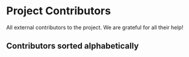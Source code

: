 # Project Contributors

All external contributors to the project. We are grateful for all their help!

## Contributors sorted alphabetically

<!--
- **[Name of contributor](https://github.com/user/name)**
  - Contribution
  - Contribution
-->
